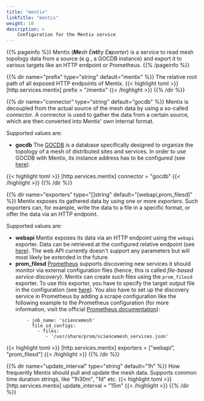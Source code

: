 ```yaml
---
title: "mentix"
linkTitle: "mentix"
weight: 10
description: >
    Configuration for the Mentix service
---
```


{{% pageinfo %}}
Mentix (_**Me**sh E**nti**ty E**x**porter_) is a service to read mesh topology data from a source (e.g., a GOCDB instance) and export it to various targets like an HTTP endpoint or Prometheus.
{{% /pageinfo %}}

{{% dir name="prefix" type="string" default="mentix" %}}
The relative root path of all exposed HTTP endpoints of Mentix.
{{< highlight toml >}}
[http.services.mentix]
prefix = "/mentix"
{{< /highlight >}}
{{% /dir %}}

{{% dir name="connector" type="string" default="gocdb" %}}
Mentix is decoupled from the actual source of the mesh data by using a so-called _connector_. A connector is used to gather the data from a certain source, which are then converted into Mentix' own internal format.

Supported values are:

- **gocdb** 
The [GOCDB](https://wiki.egi.eu/wiki/GOCDB/Documentation_Index) is a database specifically designed to organize the topology of a mesh of distributed sites and services. In order to use GOCDB with Mentix, its instance address has to be configured (see [here](gocdb)).    

{{< highlight toml >}}
[http.services.mentix]
connector = "gocdb"
{{< /highlight >}}
{{% /dir %}}

{{% dir name="exporters" type="[]string" default="[webapi,prom_filesd]" %}}
Mentix exposes its gathered data by using one or more _exporters_. Such exporters can, for example, write the data to a file in a specific format, or offer the data via an HTTP endpoint.

Supported values are:

- **webapi**
Mentix exposes its data via an HTTP endpoint using the `webapi` exporter. Data can be retrieved at the configured relative endpoint (see [here](webapi)). The web API currently doesn't support any parameters but will most likely be extended in the future.
- **prom_filesd**
[Prometheus](https://prometheus.io/) supports discovering new services it should monitor via external configuration files (hence, this is called _file-based service discovery_). Mentix can create such files using the `prom_filesd` exporter. To use this exporter, you have to specify the target output file in the configuration (see [here](prom_filesd)). You also have to set up the discovery service in Prometheus by adding a scrape configuration like the following example to the Prometheus configuration (for more information, visit the official [Prometheus documentation](https://prometheus.io/docs/prometheus/latest/configuration/configuration/#file_sd_config)):
  ``` scrape_configs:
      - job_name: 'sciencemesh'
        file_sd_configs:
          - files:
             - '/usr/share/prom/sciencemesh_services.json'
  ```

{{< highlight toml >}}
[http.services.mentix]
exporters = ["webapi", "prom_filesd"]
{{< /highlight >}}
{{% /dir %}}

{{% dir name="update_interval" type="string" default="1h" %}}
How frequently Mentix should pull and update the mesh data. Supports common time duration strings, like "1h30m", "1d" etc.
{{< highlight toml >}}
[http.services.mentix]
update_interval = "15m"
{{< /highlight >}}
{{% /dir %}}
